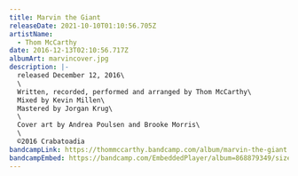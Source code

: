 ```yaml
---
title: Marvin the Giant
releaseDate: 2021-10-10T01:10:56.705Z
artistName:
  - Thom McCarthy
date: 2016-12-13T02:10:56.717Z
albumArt: marvincover.jpg
description: |-
  released December 12, 2016\
  \
  Written, recorded, performed and arranged by Thom McCarthy\
  Mixed by Kevin Millen\
  Mastered by Jorgan Krug\
  \
  Cover art by Andrea Poulsen and Brooke Morris\
  \
  ©2016 Crabatoadia
bandcampLink: https://thommccarthy.bandcamp.com/album/marvin-the-giant
bandcampEmbed: https://bandcamp.com/EmbeddedPlayer/album=868879349/size=large/bgcol=ffffff/linkcol=0687f5/transparent=true/
---
```

